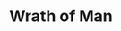 ---
title: "Wrath of Man"
year: 2021
rating: 1.5
stars: "★½"
rewatched: false
permalink: "wrath-of-man"
watched_on: 2021-06-10
---